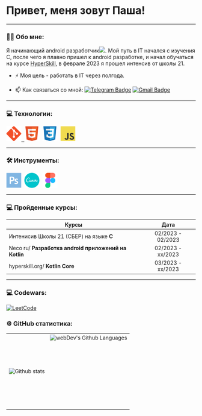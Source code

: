 
# Привет, меня зовут Паша!

---

### :man_technologist: Обо мне:

Я начинающий android разработчик<img src="https://media.giphy.com/media/WUlplcMpOCEmTGBtBW/giphy.gif" width="30px">. Мой путь в IT начался с изучения C, после чего я плавно пришел к android разработке, и начал обучаться на курсе [HyperSkill]([http://example.com](https://hyperskill.org/profile/453059249)/ "Ссылка на мой профиль"), в феврале 2023 я прошел интенсив от школы 21.

- :zap: Моя цель - работать в IT через полгода.

- :mailbox: Как связаться со мной: [![Telegram Badge](https://img.shields.io/badge/-summerbreeze11-blue?style=flat&logo=Telegram&logoColor=white)](https://t.me/summerbreeze11) [![Gmail Badge](https://img.shields.io/badge/-Gmail-red?style=flat&logo=Gmail&logoColor=white)](mailto:puchkov99@gmail.com)

---

### 💻 Технологии:

<div>
  <a href="#">
    <img src="https://github.com/devicons/devicon/blob/master/icons/git/git-original.svg" title="git" alt="git" width="40" height="40"/>&nbsp
  </a>
  <img src="https://github.com/devicons/devicon/blob/master/icons/html5/html5-original.svg" title="html5" alt="html5" width="40" height="40"/>&nbsp
  <img src="https://github.com/devicons/devicon/blob/master/icons/css3/css3-original.svg" title="css3" alt="css" width="40" height="40"/>&nbsp
  <img src="https://github.com/devicons/devicon/blob/master/icons/javascript/javascript-original.svg" title="javascript" alt="javascript" width="40" height="40"/>&nbsp
</div>

---

### 🛠 Инструменты:

<div>
  <img src="https://github.com/devicons/devicon/blob/master/icons/photoshop/photoshop-plain.svg" title="photoshop" alt="photoshop" width="40" height="40"/>&nbsp;
  <img src="https://github.com/devicons/devicon/blob/master/icons/canva/canva-original.svg" title="canva" alt="canva" width="40" height="40"/>&nbsp;
  <img src="https://github.com/devicons/devicon/blob/master/icons/figma/figma-original.svg" title="figma" alt="figma" width="40" height="40"/>&nbsp;
</div>

---

### 💻 Пройденные курсы:

| Курсы                                                                     | Дата              |
| --------------------------------------------------------------------------| :---------------: |
| Интенисив Школы 21 (СБЕР) на языке **C**                                      | 02/2023 - 02/2023 |
| Neco ru/ **Разработка android приложений на Kotlin**                                     | 02/2023 - xx/2023 |
| hyperskill.org/ **Kotlin Core**          | 03/2023 - xx/2023 |

---

### 💻 Codewars: 

[![LeetCode](https://assets.leetcode.com/static_assets/public/webpack_bundles/images/logo-dark.e99485d9b.svg)](https://leetcode.com/wf992211/)

### ⚙️ GitHub статистика:

<table>
  <tr>
    <td>
      <img align="left" src="http://github-readme-streak-stats.herokuapp.com?user=summerbreeze11&theme=dark&background=000000" alt="Github stats">
    </td>
    <td>
      <img height="195px" align="right" alt="webDev's Github Languages" src="https://github-readme-stats-sigma-five.vercel.app/api/top-langs/?username=impudens&layout=compact&theme=vision-friendly-dark">
    </td>
  </tr>
</table>
